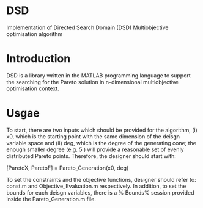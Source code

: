 # DSD
Implementation of Directed Search Domain (DSD) Multiobjective optimisation algorithm

# Introduction

DSD is a library written in the MATLAB programming language to support the
searching for the Pareto solution in n-dimensional multiobjective optimisation
context. 


# Usgae

To start, there are two inputs which should be provided for the algorithm, (i)
x0, which is the starting point with the same dimension of the deisgn variable
space and (ii) deg, which is the degree of the generating cone; the enough 
smaller degree (e.g. 5 ) will provide a reasonable set of evenly distributed 
Pareto points. Therefore, the designer should start with:

[ParetoX, ParetoF] = Pareto_Generation(x0, deg)

To set the constraints and the objective functions, designer should refer to:
const.m and Objective_Evaluation.m respectively. In addition, to set the 
bounds for each deisgn variables, there is a % Bounds% session provided inside
the Pareto_Generation.m file.

